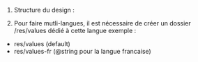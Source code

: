 1. Structure du design : 
  <LinearLayout>
    <CardView>
      <LinearLayout>
        <Composants>
        
2. Pour faire mutli-langues, il est nécessaire de créer un dossier /res/values dédié à cette langue
exemple : 
- res/values (default)
- res/values-fr (@string pour la langue francaise)
